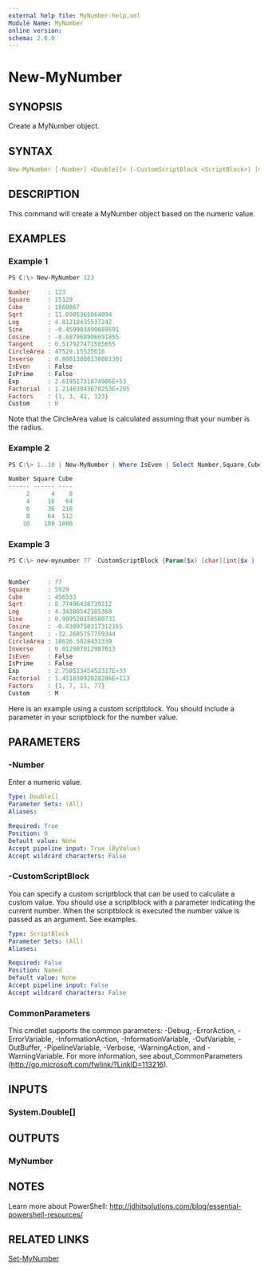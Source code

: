 ```yaml
---
external help file: MyNumber-help.xml
Module Name: MyNumber
online version:
schema: 2.0.0
---
```


# New-MyNumber

## SYNOPSIS

Create a MyNumber object.

## SYNTAX

```yaml
New-MyNumber [-Number] <Double[]> [-CustomScriptBlock <ScriptBlock>] [<CommonParameters>]
```

## DESCRIPTION

This command will create a MyNumber object based on the numeric value.

## EXAMPLES

### Example 1

```powershell
PS C:\> New-MyNumber 123

Number     : 123
Square     : 15129
Cube       : 1860867
Sqrt       : 11.0905365064094
Log        : 4.81218435537242
Sine       : -0.459903490689591
Cosine     : -0.887968906691855
Tangent    : 0.517927471585655
CircleArea : 47529.15525616
Inverse    : 0.00813008130081301
IsEven     : False
IsPrime    : False
Exp        : 2.61951731874906E+53
Factorial  : 1.21463043670253E+205
Factors    : {1, 3, 41, 123}
Custom     : 0
```

Note that the CircleArea value is calculated assuming that your number is the radius.

### Example 2

```powershell
PS C:\> 1..10 | New-MyNumber | Where IsEven | Select Number,Square,Cube

Number Square Cube
------ ------ ----
     2      4    8
     4     16   64
     6     36  216
     8     64  512
    10    100 1000
```

### Example 3

```powershell
PS C:\> new-mynumber 77 -CustomScriptBlock {Param($x) [char][int]$x }


Number     : 77
Square     : 5929
Cube       : 456533
Sqrt       : 8.77496438739212
Log        : 4.34380542185368
Sine       : 0.999520158580731
Cosine     : -0.0309750317312165
Tangent    : -32.2685757759344
CircleArea : 18626.5028431339
Inverse    : 0.012987012987013
IsEven     : False
IsPrime    : False
Exp        : 2.75851345452317E+33
Factorial  : 1.45183092028286E+113
Factors    : {1, 7, 11, 77}
Custom     : M
```

Here is an example using a custom scriptblock. You should include a parameter in your scriptblock for the number value.

## PARAMETERS

### -Number

Enter a numeric value.

```yaml
Type: Double[]
Parameter Sets: (All)
Aliases:

Required: True
Position: 0
Default value: None
Accept pipeline input: True (ByValue)
Accept wildcard characters: False
```

### -CustomScriptBlock

You can specify a custom scriptblock that can be used to calculate a custom value. You should use a scriptblock with a parameter indicating the current number. When the scriptblock is executed the number value is passed as an argument. See examples.

```yaml
Type: ScriptBlock
Parameter Sets: (All)
Aliases:

Required: False
Position: Named
Default value: None
Accept pipeline input: False
Accept wildcard characters: False
```

### CommonParameters

This cmdlet supports the common parameters: -Debug, -ErrorAction, -ErrorVariable, -InformationAction, -InformationVariable, -OutVariable, -OutBuffer, -PipelineVariable, -Verbose, -WarningAction, and -WarningVariable. For more information, see about_CommonParameters (http://go.microsoft.com/fwlink/?LinkID=113216).

## INPUTS

### System.Double[]

## OUTPUTS

### MyNumber

## NOTES

Learn more about PowerShell: http://jdhitsolutions.com/blog/essential-powershell-resources/

## RELATED LINKS

[Set-MyNumber](Set-MyNumber.md)
